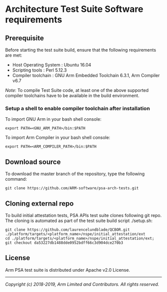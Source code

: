 
# Architecture Test Suite Software requirements

## Prerequisite
Before starting the test suite build, ensure that the following requirements are met: <br />

- Host Operating System     : Ubuntu 16.04
- Scripting tools           : Perl 5.12.3
- Compiler toolchain        : GNU Arm Embedded Toolchain 6.3.1, Arm Compiler v6.7

*Note*: To compile Test Suite code, at least one of the above supported compiler toolchains
        have to be available in the build environment.

### Setup a shell to enable compiler toolchain after installation

To import GNU Arm in your bash shell console:
~~~
export PATH=<GNU_ARM_PATH>/bin:$PATH
~~~

To import Arm Compiler in your bash shell console:
~~~
export PATH=<ARM_COMPILER_PATH>/bin:$PATH
~~~

## Download source

To download the master branch of the repository, type the following command: <br />
~~~
git clone https://github.com/ARM-software/psa-arch-tests.git
~~~

## Cloning external repo

To build initial attestation tests, PSA APIs test suite clones following
git repo. The cloning is automated as part of the test suite
build script ./setup.sh:

~~~
git clone https://github.com/laurencelundblade/QCBOR.git ./platform/targets/<platform_name>/nspe/initial_attestation/ext
cd ./platform/targets/<platform_name>/nspe/initial_attestation/ext; git checkout da53227db1488dde0952bdff66c3d904dce270b3
~~~

## License
Arm PSA test suite is distributed under Apache v2.0 License.

--------------

*Copyright (c) 2018-2019, Arm Limited and Contributors. All rights reserved.*

